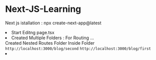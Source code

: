 # Next-JS-Learning
Next js istallation :<bold> npx create-next-app@latest</bold>
<ou>
<li>Start Editng page.tsx</li>
<li>Created Multiple Folders : For Routing ...  
</li>Created Nested Routes Folder Inside Folder
<code>http://localhost:3000/blog/second</code>
<code>http://localhost:3000/blog/first</code>
<li></li>

</ou>
